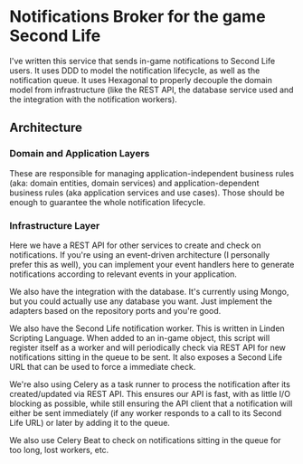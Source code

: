 # Notifications Broker for the game Second Life

I've written this service that sends in-game notifications to Second Life users. It uses DDD to model the notification lifecycle, as well as the notification queue. It uses Hexagonal to properly decouple the domain model from infrastructure (like the REST API, the database service used and the integration with the notification workers).

## Architecture

### Domain and Application Layers

These are responsible for managing application-independent business rules (aka: domain entities, domain services) and application-dependent business rules (aka application services and use cases). Those should be enough  to guarantee the whole notification lifecycle.

### Infrastructure Layer

Here we have a REST API for other services to create and check on notifications. If you're using an event-driven architecture (I personally prefer this as well), you can implement your event handlers here to generate notifications according to relevant events in your application.

We also have the integration with the database. It's currently using Mongo, but you could actually use any database you want. Just implement the adapters based on the repository ports and you're good.

We also have the Second Life notification worker. This is written in Linden Scripting Language. When added to an in-game object, this script will register itself as a worker and will periodically check via REST API for new notifications sitting in the queue to be sent. It also exposes a Second Life URL that can be used to force a immediate check.

We're also using Celery as a task runner to process the notification after its created/updated via REST API. This ensures our API is fast, with as little I/O blocking as possible, while still ensuring the API client that a notification will either be sent immediately (if any worker responds to a call to its Second Life URL) or later by adding it to the queue.

We also use Celery Beat to check on notifications sitting in the queue for too long, lost workers, etc.

